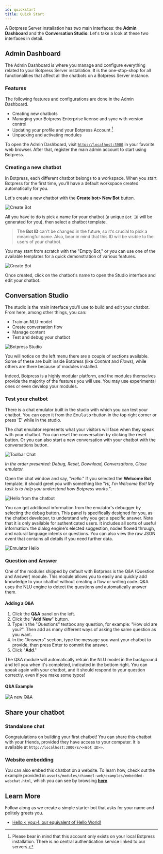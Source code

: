 ```yaml
---
id: quickstart
title: Quick Start
---
```


A Botpress Server installation has two main interfaces: the **Admin Dashboard** and the **Conversation Studio**. Let's take a look at these two interfaces in detail.

## Admin Dashboard
The Admin Dashboard is where you manage and configure everything related to your Botpress Server installation. It is the one-stop-shop for all functionalities that affect all the chatbots on a Botpress Server instance.

### Features
The following features and configurations are done in the Admin Dashboard.

- Creating new chatbots
- Managing your Botpress Enterprise license and sync with version control
- Updating your profile and your Botpress Account [^1]
- Unpacking and activating modules
[^1]: Please bear in mind that this account only exists on your local Botpress installation. There is no central authentication service linked to our servers.

To open the Admin Dashboard, visit [`http://localhost:3000`](http://localhost:3000) in your favorite web browser. After that, register the main admin account to start using Botpress.

### Creating a new chatbot
In Botpress, each different chatbot belongs to a workspace. When you start Botpress for the first time, you'll have a default workspace created automatically for you.

Let's create a new chatbot with the **Create bot> New Bot** button.

![Create Bot](assets/workspace_bot.png)

All you have to do is pick a name for your chatbot (a unique `Bot ID` will be generated for you), then select a chatbot template.

> The **Bot ID** can't be changed in the future, so it's crucial to pick a meaningful name. Also, bear in mind that this ID will be visible to the users of your chatbot.

You may start from scratch with the "Empty Bot," or you can use one of the available templates for a quick demonstration of various features.

![Create Bot](assets/create-bot.png)

Once created, click on the chatbot's name to open the Studio interface and edit your chatbot.

## Conversation Studio

The studio is the main interface you'll use to build and edit your chatbot. From here, among other things, you can:

- Train an NLU model
- Create conversation flow
- Manage content
- Test and debug your chatbot

![Botpress Studio](assets/studio.png)

You will notice on the left menu there are a couple of sections available. Some of these are built inside Botpress (like _Content_ and _Flows_), while others are there because of modules installed. 

Indeed, Botpress is a highly modular platform, and the modules themselves provide the majority of the features you will use. You may use experimental ones or even develop your modules.

### Test your chatbot
There is a chat emulator built in the studio with which you can test your chatbot. You can open it from the <kbd>Emulator</kbd>button in the top right corner or press 'E' while in the studio.

The chat emulator represents what your visitors will face when they speak with your chatbot. You can reset the conversation by clicking the reset button. Or you can also start a new conversation with your chatbot with the conversations button.

![Toolbar Chat](assets/studio-toolbar.png)

*In the order presented: Debug, Reset, Download, Conversations, Close emulator.*

Open the chat window and say, "_Hello_." If you selected the **Welcome Bot** template, it should greet you with something like "_Hi, I'm Welcome Bot! My task is to help you understand how Botpress works._".

![Hello from the chatbot](assets/flow_page.png)

You can get additional information from the emulator's debugger by selecting the debug button. This panel is specifically designed for you, as the chatbot developer, to understand why you get a specific answer. Note that it is only available for authenticated users. It includes all sorts of useful information: the dialog engine's elected suggestion, nodes flowed through, and natural language intents or questions. You can also view the raw JSON event that contains all details if you need further data.

![Emulator Hello](assets/debugger.png)

### Question and Answer

One of the modules shipped by default with Botpress is the Q&A (Question and Answer) module. This module allows you to easily and quickly add knowledge to your chatbot without creating a flow or writing code. Q&A uses the NLU engine to detect the questions and automatically answer them.

#### Adding a Q&A

1. Click the **Q&A** panel on the left.
2. Click the "**Add New**" button.
3. Type in the "Questions" textbox any question, for example: "How old are you?". Then add as many different ways of asking the same question as you want.
4. In the "Answers" section, type the message you want your chatbot to provide, then press Enter to commit the answer.
5. Click "**Add**."

The Q&A module will automatically retrain the NLU model in the background and tell you when it's completed, indicated in the bottom right. You can speak again with your chatbot, and it should respond to your question correctly, even if you make some typos!

#### Q&A Example

![A new Q&A](assets/newqna.png)

## Share your chatbot

### Standalone chat

Congratulations on building your first chatbot! You can share this chatbot with your friends, provided they have access to your computer. It is available at `http://localhost:3000/s/<<Bot ID>>`.

### Website embedding

You can also embed this chatbot on a website. To learn how, check out the example provided in `assets/modules/channel-web/examples/embedded-webchat.html`, which you can see by browsing [**here**](http://localhost:3000/assets/modules/channel-web/examples/embedded-webchat.html).

## Learn More
Follow along as we create a simple starter bot that asks for your name and politely greets you.

- [Hello < you>!, our equivalent of Hello World!](https://youtu.be/nYFX-P1zFEE)
